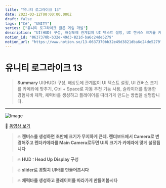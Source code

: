 ```yaml
---
title: "유니티 로그라이크 13"
date: 2023-03-12T00:00:00.000Z
draft: false
tags: ["C#", "UNITY"]
series: ["유니티 로그라이크 클론 게임 개발"]
description: "UI(HUD) 구성, 해상도에 관계없이 UI 텍스트 설정, UI 캔버스 크기를 카메라에 맞추기, Ctrl + Space로 자동 추천 기능 사용, 슬라이더를 활용한 경험치바 제작, 체력바를 생성하고 플레이어를 따라가게 만드는 방법을 설명합니다."
notion_id: "0637370b-b32e-49d3-821d-ba6c24de5279"
notion_url: "https://www.notion.so/13-0637370bb32e49d3821dba6c24de5279"
---
```


# 유니티 로그라이크 13

> **Summary**
> UI(HUD) 구성, 해상도에 관계없이 UI 텍스트 설정, UI 캔버스 크기를 카메라에 맞추기, Ctrl + Space로 자동 추천 기능 사용, 슬라이더를 활용한 경험치바 제작, 체력바를 생성하고 플레이어를 따라가게 만드는 방법을 설명합니다.

---

![Image](https://prod-files-secure.s3.us-west-2.amazonaws.com/09ccd4d5-876c-4bba-bbdf-cc77a0a11257/14e57743-12e7-49d9-8e69-4ce0a583b327/Untitled.png?X-Amz-Algorithm=AWS4-HMAC-SHA256&X-Amz-Content-Sha256=UNSIGNED-PAYLOAD&X-Amz-Credential=ASIAZI2LB466QULWK5JO%2F20250724%2Fus-west-2%2Fs3%2Faws4_request&X-Amz-Date=20250724T083816Z&X-Amz-Expires=3600&X-Amz-Security-Token=IQoJb3JpZ2luX2VjEAAaCXVzLXdlc3QtMiJHMEUCIF1DFagSNZmLbW16gaI%2B5j4gyHAq0n6rYbvuFMik7FAxAiEAnVZ%2Ft3NfG2lfy%2BEXm1G3n7u5VXLcwp3Y8mFiHHqqF0Eq%2FwMIKRAAGgw2Mzc0MjMxODM4MDUiDFGdvLGaQhUj3bPr4ircA2va4PqgPZRSp0yQNA9r3neFkLzbisoqTdInaowmwKf7VpDXL8T0GIjFFVX99Se1I4%2FiIUmBS9%2BX7E88rH%2Bt9SEvf4k1204jamMZNV3uTYfUkQMtGUAQnenSSL3Ho3iMr2HqIKlrusWTiGlI4924lJp3f6oZ1Uy76otqsniQbtJ%2Fv9v7Pk%2F0Ggr41RPRWCpzvUrelTDCo50dNZ92oVh6RnI7chwUIeBbVpZAie7%2FVjjzsWokfXUUu6TCIrsu25Jb9JGw06dM1TpEqTWp%2FaxEJAIz08l6ZXKR3cgnWFJ0U1%2Fekj%2BqtcV3JIbwIxDHNVy1cMZez9hBW7jU8%2FS%2FH5N4mv4awJYQ%2FjP7cEvBpfKahidF1xDJWV0%2FiybPamZY1EXWP7E8XYJzPNUZtLTxcW8X9BzLkjkHHzJQB7C4Mt%2B9E9LW8tJ7Q6ywhMS8wY5wqklR9u0KmwlaE3%2FN7BET1%2BsQY5l75L8s6zYoT4wm%2FQj%2BrNeajDCgEEzkJg8MpNEJJWxqKv%2B6JfEjUe1kqr4hNG32FTxdVQWlu1%2BzE2pXwGXRUa2gvbnycAXJEZuWw7mpsLfzYdINYC2NzV57ljM3ai1OHuytjBFzjfHMvmc1J5X6acO%2Fg8f16TGRjA%2BEc4gHMJDPh8QGOqUBOGeCJSDFOQO30cdpjhQTx3nOOHNzQsfpibsYsmd0RSw6dNH0mr41su814dESK0KiIS7TJtqDA3iU9gnpMyVccz9DIMjwUs368pNWs%2FXMuLlQNZ%2BdJUclCRhThSbzwzf8r%2BmxsNkidvgd%2FAoKB8k%2FV3x%2F0eqirVsYlk9Q2jCoHNfWKPq6%2FnwjlEb9dYQJ59ZI0a%2FXFLJwuCXxgklsfJPWbYLpSt3x&X-Amz-Signature=a68b10cc411a92b95a3085dbf1ff34bb4a0fdff19938f091ab3145f65697b997&X-Amz-SignedHeaders=host&x-amz-checksum-mode=ENABLED&x-id=GetObject)

🎥 [동영상 보기](https://www.youtube.com/watch?v=ip0xffLSWlk&list=PLO-mt5Iu5TeZF8xMHqtT_DhAPKmjF6i3x&index=13)

> 🔥 **캔버스를 생성하면 초반에 크기가 무지하게 큰데. 렌더보드에서 Camera로 변경해주고 렌더카메라를 Main Camera로두면 UI의 크기가 카메라에 맞게 설정됩니다**

> 🔥 **HUD : Head Up Display 구성**

> 🔥 **slider로 경험치 UI바를 만들어봅시다**

> 🔥 **체력바를 생성하고 플레이어를 따라가게 만들어봅시다**



